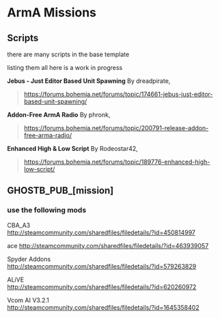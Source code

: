 # ArmA Missions

## Scripts
there are many scripts in the base template 

listing them all here is a work in progress


**Jebus - Just Editor Based Unit Spawning** By dreadpirate,
>https://forums.bohemia.net/forums/topic/174661-jebus-just-editor-based-unit-spawning/

**Addon-Free ArmA Radio** By phronk, 
>https://forums.bohemia.net/forums/topic/200791-release-addon-free-arma-radio/

**Enhanced High & Low Script**
By Rodeostar42,
>https://forums.bohemia.net/forums/topic/189776-enhanced-high-low-script/
## GHOSTB_PUB_[mission]


### use the following mods

CBA_A3	
http://steamcommunity.com/sharedfiles/filedetails/?id=450814997

ace	
http://steamcommunity.com/sharedfiles/filedetails/?id=463939057

Spyder Addons	
http://steamcommunity.com/sharedfiles/filedetails/?id=579263829

ALiVE	
http://steamcommunity.com/sharedfiles/filedetails/?id=620260972

Vcom AI V3.2.1	
http://steamcommunity.com/sharedfiles/filedetails/?id=1645358402
